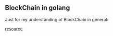 ## BlockChain in golang

Just for my understanding of BlockChain in general: 

[resource](https://jeiwan.cc/posts/building-blockchain-in-go-part-1/)
